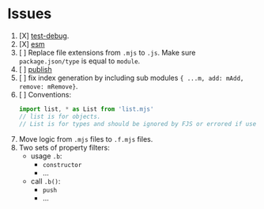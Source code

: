 # Issues

1. [X] [test-debug](./test-debug.md).
2. [X] [esm](./esm.md)
3. [ ] Replace file extensions from `.mjs` to `.js`. Make sure `package.json/type` is equal to `module`.
4. [ ] [publish](publish.md)
5. [ ] fix index generation by including sub modules `{ ...m, add: mAdd, remove: mRemove}`.
6. [ ] Conventions:
    ```js
    import list, * as List from 'list.mjs'
    // list is for objects.
    // List is for types and should be ignored by FJS or errored if used in code.
    ```
7. Move logic from `.mjs` files to `.f.mjs` files.
8. Two sets of property filters:
   - usage `.b`:
     - `constructor`
     - ...
   - call `.b()`:
     - `push`
     - ...
